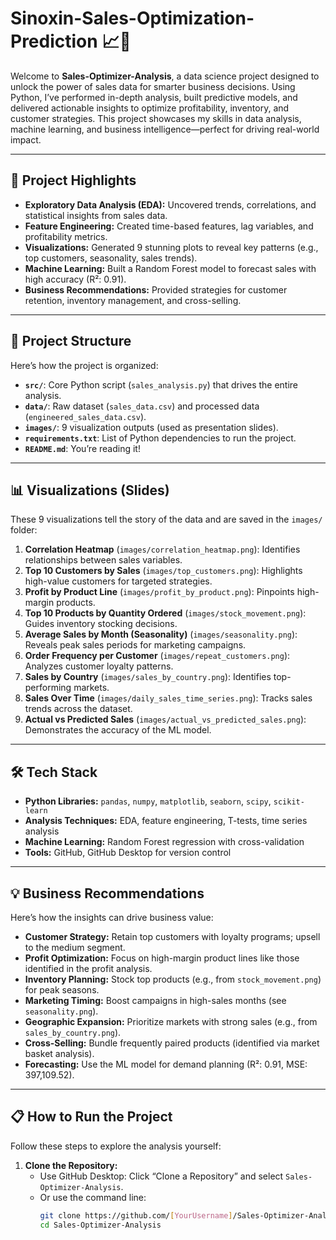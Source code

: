 # Sinoxin-Sales-Optimization-Prediction 📈💼

Welcome to **Sales-Optimizer-Analysis**, a data science project designed to unlock the power of sales data for smarter business decisions. Using Python, I’ve performed in-depth analysis, built predictive models, and delivered actionable insights to optimize profitability, inventory, and customer strategies. This project showcases my skills in data analysis, machine learning, and business intelligence—perfect for driving real-world impact.

---

## 🚀 Project Highlights

- **Exploratory Data Analysis (EDA):** Uncovered trends, correlations, and statistical insights from sales data.
- **Feature Engineering:** Created time-based features, lag variables, and profitability metrics.
- **Visualizations:** Generated 9 stunning plots to reveal key patterns (e.g., top customers, seasonality, sales trends).
- **Machine Learning:** Built a Random Forest model to forecast sales with high accuracy (R²: 0.91).
- **Business Recommendations:** Provided strategies for customer retention, inventory management, and cross-selling.

---

## 📂 Project Structure

Here’s how the project is organized:

- **`src/`**: Core Python script (`sales_analysis.py`) that drives the entire analysis.
- **`data/`**: Raw dataset (`sales_data.csv`) and processed data (`engineered_sales_data.csv`).
- **`images/`**: 9 visualization outputs (used as presentation slides).
- **`requirements.txt`**: List of Python dependencies to run the project.
- **`README.md`**: You’re reading it!

---

## 📊 Visualizations (Slides)

These 9 visualizations tell the story of the data and are saved in the `images/` folder:

1. **Correlation Heatmap** (`images/correlation_heatmap.png`): Identifies relationships between sales variables.
2. **Top 10 Customers by Sales** (`images/top_customers.png`): Highlights high-value customers for targeted strategies.
3. **Profit by Product Line** (`images/profit_by_product.png`): Pinpoints high-margin products.
4. **Top 10 Products by Quantity Ordered** (`images/stock_movement.png`): Guides inventory stocking decisions.
5. **Average Sales by Month (Seasonality)** (`images/seasonality.png`): Reveals peak sales periods for marketing campaigns.
6. **Order Frequency per Customer** (`images/repeat_customers.png`): Analyzes customer loyalty patterns.
7. **Sales by Country** (`images/sales_by_country.png`): Identifies top-performing markets.
8. **Sales Over Time** (`images/daily_sales_time_series.png`): Tracks sales trends across the dataset.
9. **Actual vs Predicted Sales** (`images/actual_vs_predicted_sales.png`): Demonstrates the accuracy of the ML model.

---

## 🛠️ Tech Stack

- **Python Libraries:** `pandas`, `numpy`, `matplotlib`, `seaborn`, `scipy`, `scikit-learn`
- **Analysis Techniques:** EDA, feature engineering, T-tests, time series analysis
- **Machine Learning:** Random Forest regression with cross-validation
- **Tools:** GitHub, GitHub Desktop for version control

---

## 💡 Business Recommendations

Here’s how the insights can drive business value:

- **Customer Strategy:** Retain top customers with loyalty programs; upsell to the medium segment.
- **Profit Optimization:** Focus on high-margin product lines like those identified in the profit analysis.
- **Inventory Planning:** Stock top products (e.g., from `stock_movement.png`) for peak seasons.
- **Marketing Timing:** Boost campaigns in high-sales months (see `seasonality.png`).
- **Geographic Expansion:** Prioritize markets with strong sales (e.g., from `sales_by_country.png`).
- **Cross-Selling:** Bundle frequently paired products (identified via market basket analysis).
- **Forecasting:** Use the ML model for demand planning (R²: 0.91, MSE: 397,109.52).

---

## 📋 How to Run the Project

Follow these steps to explore the analysis yourself:

1. **Clone the Repository:**
   - Use GitHub Desktop: Click “Clone a Repository” and select `Sales-Optimizer-Analysis`.
   - Or use the command line:
     ```bash
     git clone https://github.com/[YourUsername]/Sales-Optimizer-Analysis.git
     cd Sales-Optimizer-Analysis

